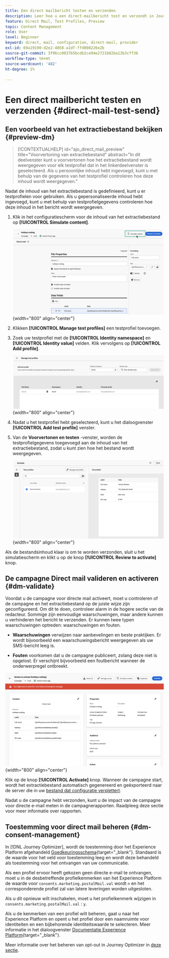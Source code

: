 ```yaml
---
title: Een direct mailbericht testen en verzenden
description: Leer hoe u een direct-mailbericht test en verzendt in Journey Optimizer
feature: Direct Mail, Test Profiles, Preview
topic: Content Management
role: User
level: Beginner
keyword: direct, mail, configuration, direct-mail, provider
exl-id: 69a19190-d2e2-4858-a1df-ffd008226e2b
source-git-commit: 3f96cc0037b5bcdb2ce94e2721b02ba13b3cff36
workflow-type: tm+mt
source-wordcount: '482'
ht-degree: 1%

---
```


# Een direct mailbericht testen en verzenden {#direct-mail-test-send}

## Een voorbeeld van het extractiebestand bekijken {#preview-dm}

>[!CONTEXTUALHELP]
>id="ajo_direct_mail_preview"
>title="Voorvertoning van extractiebestand"
>abstract="In dit deelvenster kunt u voorvertonen hoe het extractiebestand wordt weergegeven voor elk testprofiel dat in het linkerdeelvenster is geselecteerd. Als u persoonlijke inhoud hebt ingevoegd, kunt u met behulp van de gegevens van het testprofiel controleren hoe deze inhoud wordt weergegeven."

Nadat de inhoud van het extractiebestand is gedefinieerd, kunt u er testprofielen voor gebruiken. Als u gepersonaliseerde inhoud hebt ingevoegd, kunt u met behulp van testprofielgegevens controleren hoe deze inhoud in het bericht wordt weergegeven.

1. Klik in het configuratiescherm voor de inhoud van het extractiebestand op **[!UICONTROL Simulate content]**.

   ![](assets/direct-mail-simulate-button.png){width="800" align="center"}

1. Klikken **[!UICONTROL Manage test profiles]** een testprofiel toevoegen.

1. Zoek uw testprofiel met de **[!UICONTROL Identity namespace]** en **[!UICONTROL Identity value]** velden. Klik vervolgens op **[!UICONTROL Add profile]**.

   ![](assets/direct-mail-test-profile.png){width="800" align="center"}

1. Nadat u het testprofiel hebt geselecteerd, kunt u het dialoogvenster **[!UICONTROL Add test profile]** venster.

1. Van de **Voorvertonen en testen** -venster, worden de testprofielgegevens toegevoegd aan de inhoud van het extractiebestand, zodat u kunt zien hoe het bestand wordt weergegeven.

   ![](assets/direct-mail-simulate.png){width="800" align="center"}

Als de bestandsinhoud klaar is om te worden verzonden, sluit u het simulatiescherm en klikt u op de knop **[!UICONTROL Review to activate]** knop.

## De campagne Direct mail valideren en activeren {#dm-validate}

Voordat u de campagne voor directe mail activeert, moet u controleren of de campagne en het extractiebestand op de juiste wijze zijn geconfigureerd. Om dit te doen, controleer alarm in de hogere sectie van de redacteur. Sommige zijn eenvoudige waarschuwingen, maar andere kunnen u verhinderen het bericht te verzenden. Er kunnen twee typen waarschuwingen optreden: waarschuwingen en fouten.

* **Waarschuwingen** verwijzen naar aanbevelingen en beste praktijken. Er wordt bijvoorbeeld een waarschuwingsbericht weergegeven als uw SMS-bericht leeg is.

* **Fouten** voorkomen dat u de campagne publiceert, zolang deze niet is opgelost. Er verschijnt bijvoorbeeld een foutbericht wanneer de onderwerpregel ontbreekt.

![](assets/direct-mail-review.png){width="800" align="center"}

Klik op de knop **[!UICONTROL Activate]** knop. Wanneer de campagne start, wordt het extractiebestand automatisch gegenereerd en geëxporteerd naar de server die in uw [bestand dat configuratie verplettert](../direct-mail/direct-mail-configuration.md).

Nadat u de campagne hebt verzonden, kunt u de impact van de campagne voor directe e-mail meten in de campagnerapporten. Raadpleeg deze sectie voor meer informatie over rapporten.

## Toestemming voor direct mail beheren {#dm-consent-management}

In [!DNL Journey Optimizer], wordt de toestemming door het Experience Platform afgehandeld [Goedkeuringsschema](https://experienceleague.adobe.com/docs/experience-platform/xdm/field-groups/profile/consents.html){target="_blank"}. Standaard is de waarde voor het veld voor toestemming leeg en wordt deze behandeld als toestemming voor het ontvangen van uw communicatie.

Als een profiel ervoor heeft gekozen geen directe e-mail te ontvangen, moet u in de desbetreffende profielkenmerken van het Experience Platform de waarde voor `consents.marketing.postalMail.val` wordt `n` en het corresponderende profiel zal van latere leveringen worden uitgesloten.

Als u dit opnieuw wilt inschakelen, moet u het profielkenmerk wijzigen in `consents.marketing.postalMail.val` : `y`.

Als u de kenmerken van een profiel wilt beheren, gaat u naar het Experience Platform en opent u het profiel door een naamruimte voor identiteiten en een bijbehorende identiteitswaarde te selecteren. Meer informatie in het dialoogvenster [Documentatie Experience Platform](https://experienceleague.adobe.com/docs/experience-platform/profile/ui/user-guide.html#getting-started){target="_blank"}.

Meer informatie over het beheren van opt-out in Journey Optimizer in [deze sectie](../privacy/opt-out.md).
